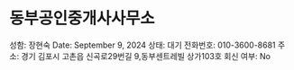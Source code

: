 # 동부공인중개사사무소

성함: 장현숙
Date: September 9, 2024
상태: 대기
전화번호: 010-3600-8681
주소: 경기 김포시 고촌읍 신곡로29번길 9,동부센트레빌 상가103호
회신 여부: No